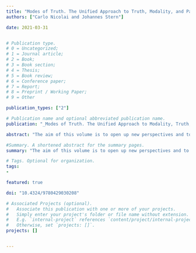 ```yaml
---
title: "Modes of Truth. The Unified Approach to Truth, Modality, and Paradox"
authors: ["Carlo Nicolai and Johannes Stern"]

date: 2021-03-31


# Publication type.
# 0 = Uncategorized;
# 1 = Journal article;
# 2 = Book;
# 3 = Book section;
# 4 = Thesis;
# 5 = Book review;
# 6 = Conference paper;
# 7 = Report;
# 8 = Preprint / Working Paper;
# 9 = Other

publication_types: ["2"]

# Publication name and optional abbreviated publication name.
publication: "_Modes of Truth. The Unified Approach to Modality, Truth, and Paradox_; Nicolai, C. and Stern, J. (eds.), Routledge, 2021. Open Access Publication"

abstract: "The aim of this volume is to open up new perspectives and to raise new research questions about a unified approach to truth, modalities, and propositional attitudes. The volume’s essays are grouped thematically around different research questions. The first theme concerns the tension between the theoretical role of the truth predicate in semantics and its expressive function in language. The second theme of the volume concerns the interaction of truth with modal and doxastic notions. The third theme covers higher-order solutions to the semantic and modal paradoxes, providing an alternative to first-order solutions embraced in the first two themes. This book will be of interest to researchers working in epistemology, logic, philosophy of logic, philosophy of language, philosophy of mathematics, and semantics."

#Summary. A shortened abstract for the summary pages.
summary: "The aim of this volume is to open up new perspectives and to raise new research questions about a unified approach to truth, modalities, and propositional attitudes."

# Tags. Optional for organization.
tags:
-

featured: true

doi: "10.4324/9780429030208"

# Associated Projects (optional).
#   Associate this publication with one or more of your projects.
#   Simply enter your project's folder or file name without extension.
#   E.g. `internal-project` references `content/project/internal-project/index.md`.
#   Otherwise, set `projects: []`.
projects: []


---
```

